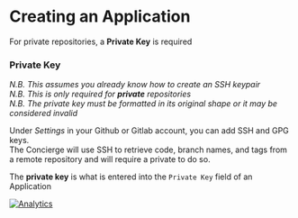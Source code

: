 # Creating an Application

For private repositories, a **Private Key** is required

### Private Key
_N.B. This assumes you already know how to create an SSH keypair_  
_N.B. This is only required for **private** repositories_  
_N.B. The private key must be formatted in its original shape or it may be considered invalid_ 

Under _Settings_ in your Github or Gitlab account, you can add SSH and GPG keys.  
The Concierge will use SSH to retrieve code, branch names, and tags from a remote repository and will require a private to do so.  

The **private key** is what is entered into the `Private Key` field of an Application

[![Analytics](https://ga-beacon.appspot.com/UA-61186849-1/node-concierge/docs/application)](https://github.com/paypac/node-concierge)